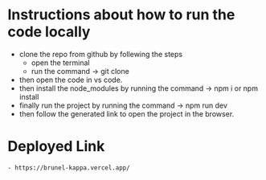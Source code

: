 # Instructions about how to run the code locally

- clone the repo from github by follewing the steps
    -   open the terminal
    -   run the command -> git clone <repo-link> 
- then open the code in vs code.
- then install the node_modules by running the command -> npm i or npm install
- finally run the project by running the command -> npm run dev
- then follow the generated link to open the project in the browser.

# Deployed Link 
    - https://brunel-kappa.vercel.app/

